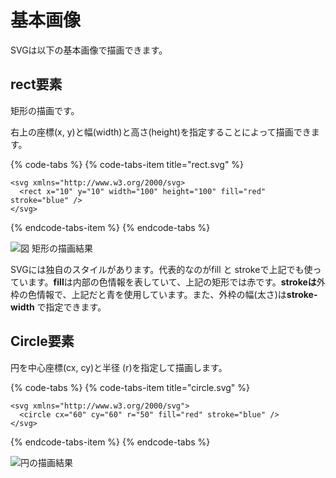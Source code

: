 # 基本画像

SVGは以下の基本画像で描画できます。



## rect要素

矩形の描画です。

右上の座標\(x, y\)と幅\(width\)と高さ\(height\)を指定することによって描画できます。

{% code-tabs %}
{% code-tabs-item title="rect.svg" %}
```markup
<svg xmlns="http://www.w3.org/2000/svg>
  <rect x="10" y="10" width="100" height="100" fill="red" stroke="blue" />
</svg>

```
{% endcode-tabs-item %}
{% endcode-tabs %}

![&#x56F3; &#x77E9;&#x5F62;&#x306E;&#x63CF;&#x753B;&#x7D50;&#x679C;](https://lh6.googleusercontent.com/j0_p7gzg51PiI7eDJdcKT_X6sSx2H_U0iZRHXyFDm7XzExQSJ9N0Q8Ac65C5XTwhhqD7c1LqU-GEFPRlptUNlyUNtlwNkF4buHybA9MRA2QQ2eB4goObhRgycTRW7SZ_BttdyVGN)



SVGには独自のスタイルがあります。代表的なのがfill と strokeで上記でも使っています。**fill**は内部の色情報を表していて、上記の矩形では赤です。**strokeは**外枠の色情報で、上記だと青を使用しています。また、外枠の幅\(太さ\)は**stroke-width** で指定できます。

## Circle要素

円を中心座標\(cx, cy\)と半径 \(r\)を指定して描画します。

{% code-tabs %}
{% code-tabs-item title="circle.svg" %}
```markup
<svg xmlns="http://www.w3.org/2000/svg">
  <circle cx="60" cy="60" r="50" fill="red" stroke="blue" />
</svg>

```
{% endcode-tabs-item %}
{% endcode-tabs %}

![&#x5186;&#x306E;&#x63CF;&#x753B;&#x7D50;&#x679C;](https://lh6.googleusercontent.com/Qm11EbS3phHxtCyjeMMRT9aqpp6WMgdRlcTFja3gx5s7VElnH1dwn8dhADO4iV9TNgaTHoElfJyMenumH65a5oRevxoM643jzg1U7nX1NqIB2ch5fITEsoeFj76610nbNiJhy0SG)









